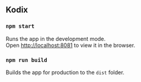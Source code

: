 ## Kodix

### `npm start`

Runs the app in the development mode.<br />
Open [http://localhost:8081](http://localhost:8081) to view it in the browser.

### `npm run build`

Builds the app for production to the `dist` folder.
